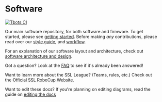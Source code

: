 # Software
<!--
TODO (https://github.com/UBC-Thunderbots/Software/issues/1478): Uncomment this once Appveyor is up and running again
[![Build status](https://ci.appveyor.com/api/projects/status/a7106hhbcal8kqi8?svg=true)](https://ci.appveyor.com/project/UBCThunderbots/software)
-->
[![Tbots CI](https://github.com/UBC-Thunderbots/Software/workflows/Tbots%20CI/badge.svg)](https://github.com/UBC-Thunderbots/Software/actions?query=workflow%3A%22Tbots+CI%22+branch%3Amaster)

Our main software repository, for both software and firmware. To get started, please see [getting started](docs/getting-started.md). Before making *any* contributions, please read over our [style guide](docs/code-style-guide.md), and [workflow](docs/workflow.md).

For an explanation of our software layout and architecture, check out [software architecture and design](docs/software-architecture-and-design.md).

Got a question? Look at the [FAQ](docs/faq.md) to see if it's already been answered!

Want to learn more about the SSL League? (Teams, rules, etc.) Check out the [Official SSL RoboCup Website](https://ssl.robocup.org/).

Want to edit these docs? If you're planning on editing diagrams, read the guide on [editing the docs](docs/editing-the-docs.md)
